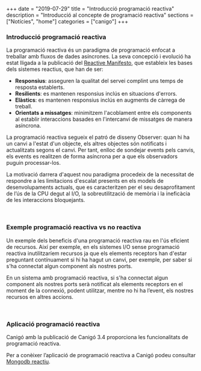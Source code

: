 +++
date        = "2019-07-29"
title       = "Introducció programació reactiva"
description = "Introducció al concepte de programació reactiva"
sections    = ["Notícies", "home"]
categories  = ["canigo"]
+++

### Introducció programació reactiva

La programació reactiva és un paradigma de programació enfocat a treballar amb fluxos de dades asíncrones. La seva concepció i evolució ha estat lligada a la publicació del [Reactive Manifesto](https://www.reactivemanifesto.org/), que estableix les bases dels sistemes reactius, que han de ser:

- **Responsius**: asseguren la qualitat del servei complint uns temps de resposta establerts.
- **Resilients**: es mantenen responsius inclús en situacions d'errors.
- **Elàstics**: es mantenen responsius inclús en augments de càrrega de treball.
- **Orientats a missatges**: minimitzem l'acoblament entre els components al establir interaccions basades en l'intercanvi de missatges de manera asíncrona.

La programació reactiva segueix el patró de disseny Observer:  quan hi ha un canvi a l'estat d'un objecte, els altres objectes són notificats i actualitzats segons el canvi. Per tant, enlloc de sondejar events pels canvis, els events es realitzen de forma asíncrona per a que els observadors puguin processar-los.

La motivació darrera d'aquest nou paradigma procedeix de la necessitat de respondre a les limitacions d'escalat presents en els models de desenvolupaments actuals, que es caracteritzen per el seu desaprofitament de l’ús de la CPU degut al I/O, la sobreutilització de memòria i la ineficàcia de les interaccions bloquejants.

<br>

### Exemple programació reactiva vs no reactiva

Un exemple dels beneficis d'una programació reactiva rau en l'ús eficient de recursos. Així per exemple, en els sistemes I/O sense programació reactiva inutilitzaríem recursos ja que els elements receptors han d'estar preguntant contínuament si hi ha hagut un canvi, per exemple, per saber si s'ha connectat algun component als nostres ports.

En un sistema amb programació reactiva, si s'ha connectat algun component als nostres ports serà notificat als elements receptors en el moment de la connexió, podent utilitzar, mentre no hi ha l’event, els nostres recursos en altres accions.

<br>

### Aplicació programació reactiva

Canigó amb la publicació de Canigó 3.4 proporciona les funcionalitats de programació reactiva.

Per a conèixer l’aplicació de programació reactiva a Canigó podeu consultar [Mongodb reactiu](/canigo-documentacio-versions-3x-altres/modul-mongodb-reactiu/).